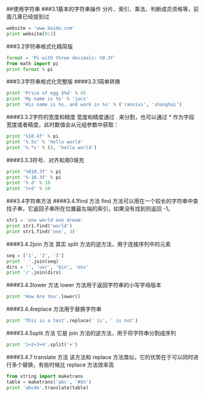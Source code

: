##使用字符串
###3.1基本的字符串操作
分片、索引、乘法、判断成员资格等，前面几章已经提到过
```python
website = 'www.baidu.com'
print website[0:3]
```
###3.2字符串格式化精简版
```python
format = 'Pi with three decimals: %9.3f'
from math import pi
print format % pi
```
###3.3字符串格式化完整版
####3.3.1简单转换
```python
print 'Price of egg $%d' % 45
print 'My name is %s' % 'jocs'
print 'His name is %s, and work in %s' % ('ransixi', 'shanghai')
```
####3.3.2字符的宽度和精度
宽度和精度通过 . 来分割，也可以通过 \* 作为字段宽度或者精度，此时数值会从元组参数中获取：
```python
print '%10.4f' % pi
print '%.5s' % 'hello world'
print '%.*s' % (5, 'hello world')
```
####3.3.3符号、对齐和用0填充
```python
print '%010.3f' % pi
print '%-10.3f' % pi
print '% d' % 10
print '%+d' % 10
```
###3.4字符串方法
####3.4.1find 方法
find 方法可以用在一个较长的字符串中查找子串，它返回子串所在位置最左端的索引，如果没有找到则返回 -1。
```python
str1 = 'one world one dream'
print str1.find('world')
print str1.find('one', 3)
```
####3.4.2join 方法
其实 split 方法的逆方法，用于连接序列中的元素
```python
seq = ['1', '2', '3']
print ' '.join(seq)
dirs = '', 'usr', 'bin', 'env'
print '/'.join(dirs)
```
####3.4.3lower 方法
 lower 方法用于返回字符串的小写字母版本
```python
print 'How Are You'.lower()
```
####3.4.4replace 方法用于替换字符串
```python
print 'This is a test'.replace(' is', ' is not')
```
####3.4.5split 方法
它是 join 方法的逆方法，用于将字符串分割成序列
```python
print '1+2+3+4'.split('+')
```
####3.4.7 translate 方法
该方法和 replace 方法类似，它的优势在于可以同时进行多个替换，有些时候比 replace 方法效率高
```python
from string import maketrans
table = maketrans('abc', '#$%')
print 'abcde'.translate(table)
```